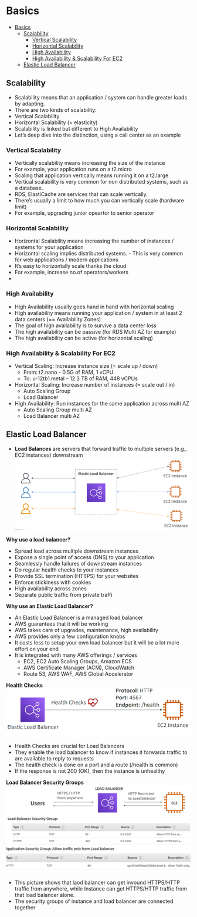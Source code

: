 
# Basics
- [Basics](#basics)
  - [Scalability](#scalability)
    - [Vertical Scalability](#vertical-scalability)
    - [Horizontal Scalability](#horizontal-scalability)
    - [High Availability](#high-availability)
    - [High Availability \& Scalability For EC2](#high-availability--scalability-for-ec2)
  - [Elastic Load Balancer](#elastic-load-balancer)


## Scalability 
- Scalability means that an application / system can handle greater loads 
by adapting. 
- There are two kinds of scalability:
- Vertical Scalability
- Horizontal Scalability (= elasticity)
- Scalability is linked but different to High Availability
- Let’s deep dive into the distinction, using a call center as an example

### Vertical Scalability
- Vertically scalability means increasing the size 
of the instance
- For example, your application runs on a 
t2.micro
- Scaling that application vertically means 
running it on a t2.large
- Vertical scalability is very common for non 
distributed systems, such as a database. 
- RDS, ElastiCache are services that can scale 
vertically. 
- There’s usually a limit to how much you can 
vertically scale (hardware limit)
- For example, upgrading junior opeartor to senior operator

### Horizontal Scalability
- Horizontal Scalability means increasing the 
number of instances / systems for your 
application
- Horizontal scaling implies distributed systems. - This is very common for web applications / 
modern applications
- It’s easy to horizontally scale thanks the cloud
- For example, increase no.of operators/workers
- 
### High Availability 
- High Availability usually goes hand in 
hand with horizontal scaling
- High availability means running your 
application / system in at least 2 data 
centers (== Availability Zones)
- The goal of high availability is to survive 
a data center loss
- The high availability can be passive (for 
RDS Multi AZ for example)
- The high availability can be active (for 
horizontal scaling)

### High Availability & Scalability For EC2
- Vertical Scaling: Increase instance size (= scale up / down)
  - From: t2.nano - 0.5G of RAM, 1 vCPU
  - To: u-12tb1.metal – 12.3 TB of RAM, 448 vCPUs
- Horizontal Scaling: Increase number of instances (= scale out / in)
  - Auto Scaling Group
  - Load Balancer
- High Availability: Run instances for the same application across multi AZ
  - Auto Scaling Group multi AZ
  - Load Balancer multi AZ

## Elastic Load Balancer 
- **Load Balances** are servers that forward traffic to multiple 
servers (e.g., EC2 instances) downstream
![](Assets/2023-02-18-21-05-36.png)

**Why use a load balancer?**
  -  Spread load across multiple downstream instances 
  -  Expose a single point of access (DNS) to your application 
  -  Seamlessly handle failures of downstream instances 
  -  Do regular health checks to your instances 
  -  Provide SSL termination (HTTPS) for your websites 
  -  Enforce stickiness with cookies 
  -  High availability across zones 
  -  Separate public traffic from private traffi  
  
**Why use an Elastic Load Balancer?**
  - An Elastic Load Balancer is a managed load balancer
  - AWS guarantees that it will be working
  - AWS takes care of upgrades, maintenance, high availability
  - AWS provides only a few configuration knobs
  - It costs less to setup your own load balancer but it will be a lot more effort on your end
  - It is integrated with many AWS offerings / services
    - EC2, EC2 Auto Scaling Groups, Amazon ECS
    - AWS Certificate Manager (ACM), CloudWatch
    - Route 53, AWS WAF, AWS Global Accelerator
 
**Health Checks**
![](Assets/2023-02-18-21-10-18.png)
- Health Checks are crucial for Load Balancers
- They enable the load balancer to know if instances it forwards traffic to 
are available to reply to requests
- The health check is done on a port and a route (/health is common)
- If the response is not 200 (OK), then the instance is unhealthy

**Load Balancer Security Groups**
![](Assets/2023-02-18-21-11-22.png)
  
- This picture shows that laod balancer can get invound HTTPS/HTTP traffic from anywhere, while Instance can get HTTPS/HTTP traffic from that load balancer alone.
- The security groups of instance and load balancer are connected together